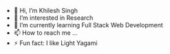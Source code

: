- 👋 Hi, I’m Khilesh Singh
- 👀 I’m interested in Research
- 🌱 I’m currently learning Full Stack Web Development
- 📫 How to reach me ...
- ⚡ Fun fact: I like Light Yagami

<!---
khileshwebgurz/khileshwebgurz is a ✨ special ✨ repository because its `README.md` (this file) appears on your GitHub profile.
You can click the Preview link to take a look at your changes.
--->
